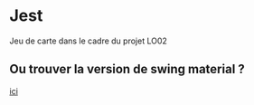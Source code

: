# Jest
Jeu de carte dans le cadre du projet LO02

## Ou trouver la version de swing material ?
[ici](https://search.maven.org/search?q=g:%22io.github.vincenzopalazzo%22%20AND%20a:%22material-ui-swing%22)